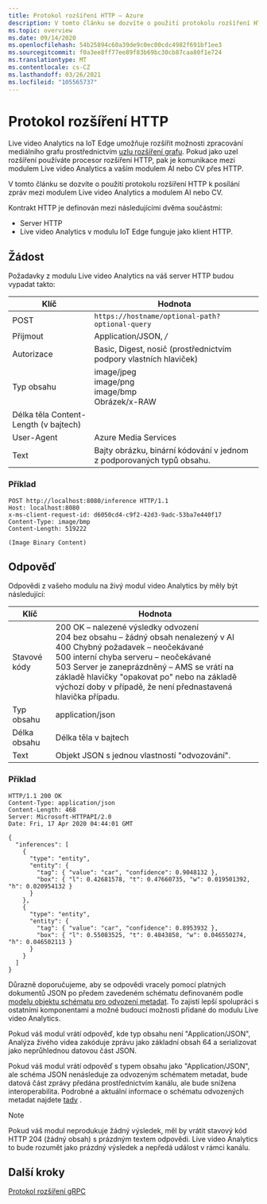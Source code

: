 ```yaml
---
title: Protokol rozšíření HTTP – Azure
description: V tomto článku se dozvíte o použití protokolu rozšíření HTTP k posílání zpráv mezi modulem Live video Analytics a modulem AI nebo CV.
ms.topic: overview
ms.date: 09/14/2020
ms.openlocfilehash: 54b25894c60a39de9c0ec00cdc4982f691bf1ee3
ms.sourcegitcommit: f0a3ee8ff77ee89f83b69bc30cb87caa80f1e724
ms.translationtype: MT
ms.contentlocale: cs-CZ
ms.lasthandoff: 03/26/2021
ms.locfileid: "105565737"
---
```

# <a name="http-extension-protocol"></a>Protokol rozšíření HTTP

Live video Analytics na IoT Edge umožňuje rozšířit možnosti zpracování mediálního grafu prostřednictvím [uzlu rozšíření grafu](./media-graph-extension-concept.md). Pokud jako uzel rozšíření používáte procesor rozšíření HTTP, pak je komunikace mezi modulem Live video Analytics a vaším modulem AI nebo CV přes HTTP.

V tomto článku se dozvíte o použití protokolu rozšíření HTTP k posílání zpráv mezi modulem Live video Analytics a modulem AI nebo CV. 

Kontrakt HTTP je definován mezi následujícími dvěma součástmi:

* Server HTTP
* Live video Analytics v modulu IoT Edge funguje jako klient HTTP.

## <a name="request"></a>Žádost

Požadavky z modulu Live video Analytics na váš server HTTP budou vypadat takto:

|Klíč|Hodnota|
|---|---|
|POST|`https://hostname/optional-path?optional-query`|
|Přijmout|Application/JSON,  */*|
|Autorizace|Basic, Digest, nosič (prostřednictvím podpory vlastních hlaviček)|
|Typ obsahu|image/jpeg<br/>image/png<br/>image/bmp<br/>Obrázek/x-RAW|
|Délka těla Content-Length (v bajtech)|
|User-Agent|Azure Media Services|
|Text|Bajty obrázku, binární kódování v jednom z podporovaných typů obsahu.|

### <a name="example"></a>Příklad

```
POST http://localhost:8080/inference HTTP/1.1
Host: localhost:8080
x-ms-client-request-id: d6050cd4-c9f2-42d3-9adc-53ba7e440f17
Content-Type: image/bmp
Content-Length: 519222

(Image Binary Content)
```

## <a name="response"></a>Odpověď

Odpovědi z vašeho modulu na živý modul video Analytics by měly být následující:

|Klíč|Hodnota|
|---|---|
|Stavové kódy|200 OK – nalezené výsledky odvození<br/>204 bez obsahu – žádný obsah nenalezený v AI<br/>400 Chybný požadavek – neočekávané<br/>500 interní chyba serveru – neočekávané<br/>503 Server je zaneprázdněný – AMS se vrátí na základě hlavičky "opakovat po" nebo na základě výchozí doby v případě, že není přednastavená hlavička případu.|
|Typ obsahu|application/json|
|Délka obsahu|Délka těla v bajtech|
|Text|Objekt JSON s jednou vlastností "odvozování".|

### <a name="example"></a>Příklad

```
HTTP/1.1 200 OK
Content-Type: application/json
Content-Length: 468
Server: Microsoft-HTTPAPI/2.0
Date: Fri, 17 Apr 2020 04:44:01 GMT

{
  "inferences": [
    {
      "type": "entity",
      "entity": {
        "tag": { "value": "car", "confidence": 0.9048132 },
        "box": { "l": 0.42681578, "t": 0.47660735, "w": 0.019501392, "h": 0.020954132 }
      }
    },
    {
      "type": "entity",
      "entity": {
        "tag": { "value": "car", "confidence": 0.8953932 },
        "box": { "l": 0.55083525, "t": 0.4843858, "w": 0.046550274, "h": 0.046502113 }
      }
    }    
  ]
}
```

Důrazně doporučujeme, aby se odpovědi vracely pomocí platných dokumentů JSON po předem zavedeném schématu definovaném podle [modelu objektu schématu pro odvození metadat](./inference-metadata-schema.md). To zajistí lepší spolupráci s ostatními komponentami a možné budoucí možnosti přidané do modulu Live video Analytics.

Pokud váš modul vrátí odpověď, kde typ obsahu není "Application/JSON", Analýza živého videa zakóduje zprávu jako základní obsah 64 a serializovat jako neprůhlednou datovou část JSON.

Pokud váš modul vrátí odpověď s typem obsahu jako "Application/JSON", ale schéma JSON nenásleduje za odvozeným schématem metadat, bude datová část zprávy předána prostřednictvím kanálu, ale bude snížena interoperabilita. Podrobné a aktuální informace o schématu odvozených metadat najdete [tady](./inference-metadata-schema.md) .

> [!NOTE]
> Pokud váš modul neprodukuje žádný výsledek, měl by vrátit stavový kód HTTP 204 (žádný obsah) s prázdným textem odpovědi. Live video Analytics to bude rozumět jako prázdný výsledek a nepředá událost v rámci kanálu.


## <a name="next-steps"></a>Další kroky

[Protokol rozšíření gRPC](./grpc-extension-protocol.md)